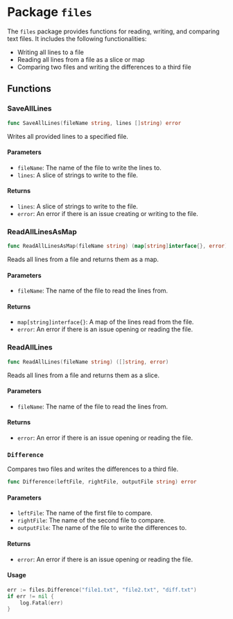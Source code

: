 # Package `files`

The `files` package provides functions for reading, writing, and comparing text files. It includes the following
functionalities:

- Writing all lines to a file
- Reading all lines from a file as a slice or map
- Comparing two files and writing the differences to a third file

## Functions

### SaveAllLines

```go
func SaveAllLines(fileName string, lines []string) error
```

Writes all provided lines to a specified file.

#### Parameters

- `fileName`: The name of the file to write the lines to.
- `lines`: A slice of strings to write to the file.

#### Returns

- `lines`: A slice of strings to write to the file.
- `error`: An error if there is an issue creating or writing to the file.

### ReadAllLinesAsMap

```go
func ReadAllLinesAsMap(fileName string) (map[string]interface{}, error)
```

Reads all lines from a file and returns them as a map.

#### Parameters

- `fileName`: The name of the file to read the lines from.

#### Returns

- `map[string]interface{}`: A map of the lines read from the file.
- `error`: An error if there is an issue opening or reading the file.

### ReadAllLines

```go
func ReadAllLines(fileName string) ([]string, error)
```

Reads all lines from a file and returns them as a slice.

#### Parameters

- `fileName`: The name of the file to read the lines from.

#### Returns

- `error`: An error if there is an issue opening or reading the file.

### `Difference`

Compares two files and writes the differences to a third file.

```go
func Difference(leftFile, rightFile, outputFile string) error
```

#### Parameters

- `leftFile`: The name of the first file to compare.
- `rightFile`: The name of the second file to compare.
- `outputFile`: The name of the file to write the differences to.

#### Returns

- `error`: An error if there is an issue opening or reading the file.

#### Usage

```go
err := files.Difference("file1.txt", "file2.txt", "diff.txt")
if err != nil {
    log.Fatal(err)
}
```
